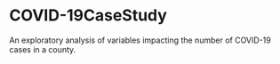 # COVID-19CaseStudy
An exploratory analysis of variables impacting the number of COVID-19 cases in a county.
